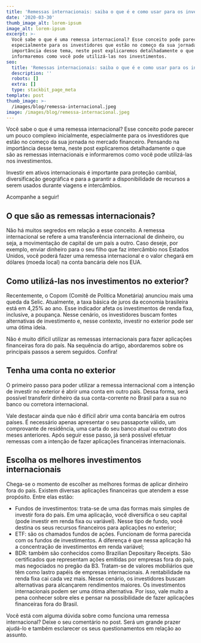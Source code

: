 ```yaml
---
title: 'Remessas internacionais: saiba o que é e como usar para os investimentos no exterior'
date: '2020-03-30'
thumb_image_alt: lorem-ipsum
image_alt: lorem-ipsum
excerpt: >-
  Você sabe o que é uma remessa internacional? Esse conceito pode parecer um pouco complexo inicialmente, 
  especialmente para os investidores que estão no começo da sua jornada no mercado financeiro. Pensando na 
  importância desse tema, neste post explicaremos detalhadamente o que são as remessas internacionais e 
  informaremos como você pode utilizá-las nos investimentos.
seo:
  title: 'Remessas internacionais: saiba o que é e como usar para os investimentos no exterior'
  description: ''
  robots: []
  extra: []
  type: stackbit_page_meta
template: post
thumb_image: >-
  /images/blog/remessa-internacional.jpeg
image: /images/blog/remessa-internacional.jpeg
---
```

Você sabe o que é uma remessa internacional? Esse conceito pode parecer um pouco complexo inicialmente, especialmente para os investidores que estão no começo da sua jornada no mercado financeiro. Pensando na importância desse tema, neste post explicaremos detalhadamente o que são as remessas internacionais e informaremos como você pode utilizá-las nos investimentos.

Investir em ativos internacionais é importante para proteção cambial, diversificação geográfica e para a garantir a disponibilidade de recursos a serem usados durante viagens e intercâmbios.

Acompanhe a seguir!

## O que são as remessas internacionais?
Não há muitos segredos em relação a esse conceito. A remessa internacional se refere a uma transferência internacional de dinheiro, ou seja, a movimentação de capital de um país a outro. Caso deseje, por exemplo, enviar dinheiro para o seu filho que faz intercâmbio nos Estados Unidos, você poderá fazer uma remessa internacional e o valor chegará em dólares (moeda local) na conta bancária dele nos EUA.

## Como utilizá-las nos investimentos no exterior?
Recentemente, o Copom (Comitê de Política Monetária) anunciou mais uma queda da Selic. Atualmente, a taxa básica de juros da economia brasileira está em 4,25% ao ano. Esse indicador afeta os investimentos de renda fixa, inclusive, a poupança. Nesse cenário, os investidores buscam fontes alternativas de investimento e, nesse contexto, investir no exterior pode ser uma ótima ideia.

Não é muito difícil utilizar as remessas internacionais para fazer aplicações financeiras fora do país. Na sequência do artigo, abordaremos sobre os principais passos a serem seguidos. Confira!

## Tenha uma conta no exterior
O primeiro passo para poder utilizar a remessa internacional com a intenção de investir no exterior é abrir uma conta em outro país. Dessa forma, será possível transferir dinheiro da sua conta-corrente no Brasil para a sua no banco ou corretora internacional.

Vale destacar ainda que não é difícil abrir uma conta bancária em outros países. É necessário apenas apresentar o seu passaporte válido, um comprovante de residência, uma carta do seu banco atual ou extrato dos meses anteriores. Após seguir esse passo, já será possível efetuar remessas com a intenção de fazer aplicações financeiras internacionais.

## Escolha os melhores investimentos internacionais
Chega-se o momento de escolher as melhores formas de aplicar dinheiro fora do país. Existem diversas aplicações financeiras que atendem a esse propósito. Entre elas estão:

*  Fundos de investimentos: trata-se de uma das formas mais simples de investir fora do país. Em uma aplicação, você diversifica o seu capital (pode investir em renda fixa ou variável). Nesse tipo de fundo, você destina os seus recursos financeiros para aplicações no exterior;
*  ETF: são os chamados fundos de ações. Funcionam de forma parecida com os fundos de investimentos. A diferença é que nessa aplicação há a concentração de investimentos em renda variável;
*  BDR: também são conhecidos como Brazilian Depositary Receipts. São certificados que representam ações emitidas por empresas fora do país, mas negociados no pregão da B3. Tratam-se de valores mobiliários que têm como lastro papéis de empresas internacionais.
A rentabilidade na renda fixa cai cada vez mais. Nesse cenário, os investidores buscam alternativas para alcançarem rendimentos maiores. Os investimentos internacionais podem ser uma ótima alternativa. Por isso, vale muito a pena conhecer sobre eles e pensar na possibilidade de fazer aplicações financeiras fora do Brasil.

Você está com alguma dúvida sobre como funciona uma remessa internacional? Deixe o seu comentário no post. Será um grande prazer ajudá-lo e também esclarecer os seus questionamentos em relação ao assunto.